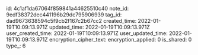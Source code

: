 id: 4c1af1da67064f859841a44625510c40
note_id: 9edf38372dec441196b29dc795906939
tag_id: dad9673638594c5f9cb2f167c2b67cc2
created_time: 2022-01-19T10:09:13.971Z
updated_time: 2022-01-19T10:09:13.971Z
user_created_time: 2022-01-19T10:09:13.971Z
user_updated_time: 2022-01-19T10:09:13.971Z
encryption_cipher_text: 
encryption_applied: 0
is_shared: 0
type_: 6